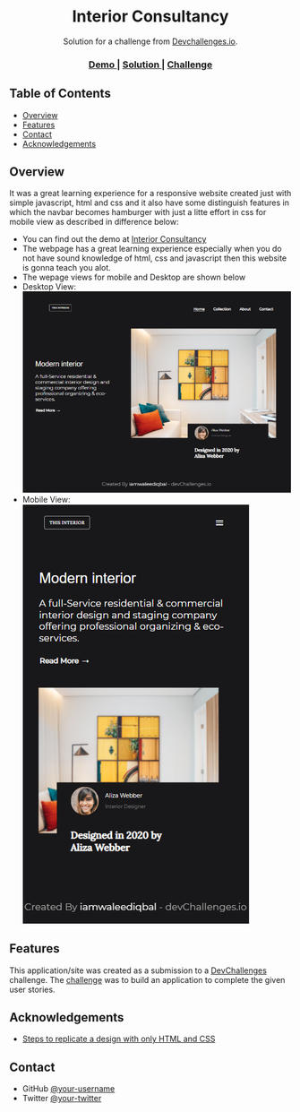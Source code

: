 <!-- Please update value in the {}  -->

<h1 align="center">Interior Consultancy</h1>

<div align="center">
   Solution for a challenge from  <a href="http://devchallenges.io" target="_blank">Devchallenges.io</a>.
</div>

<div align="center">
  <h3>
    <a href="https://iamwaleediqbal.github.io/Interior-Consultancy/">
      Demo
    </a>
    <span> | </span>
    <a href="https://github.com/iamwaleediqbal/Interior-Consultancy/">
      Solution
    </a>
    <span> | </span>
    <a href="https://devchallenges.io/challenges/Jymh2b2FyebRTUljkNcb">
      Challenge
    </a>
  </h3>
</div>


## Table of Contents

- [Overview](#overview)
- [Features](#features)
- [Contact](#contact)
- [Acknowledgements](#acknowledgements)

<!-- OVERVIEW -->

## Overview

It was a great learning experience for a responsive website created just with simple javascript, html and css and it also have some distinguish features in which the navbar becomes hamburger with just a litte effort in css for mobile view as described in difference below:

- You can find out the demo at [Interior Consultancy](https://iamwaleediqbal.github.io/Interior-Consultancy/)
- The webpage has a great learning experience especially when you do not have sound knowledge of html, css and javascript then this website is gonna teach you alot.
- The wepage views for mobile and Desktop are shown below
- Desktop View: ![](https://github.com/iamwaleediqbal/Interior-Consultancy/blob/main/screenshots/Desktop.PNG)
- Mobile View: ![](https://github.com/iamwaleediqbal/Interior-Consultancy/blob/main/screenshots/Mobile.PNG) 

## Features

This application/site was created as a submission to a [DevChallenges](https://devchallenges.io/challenges) challenge. The [challenge](https://devchallenges.io/challenges/Jymh2b2FyebRTUljkNcb) was to build an application to complete the given user stories.

## Acknowledgements

- [Steps to replicate a design with only HTML and CSS](https://devchallenges-blogs.web.app/how-to-replicate-design/)

## Contact

- GitHub [@your-username](https://github.com/iamwaleediqbal)
- Twitter [@your-twitter](https://twitter.com/WaleedShykh)
